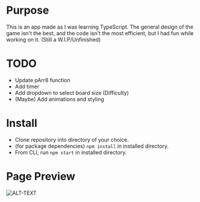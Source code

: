 # Purpose
This is an app made as I was learning TypeScript. The general design of the game isn't the best, and the code isn't the most efficient, but I had fun while working on it. (Still a W.I.P/Unfinished)

# TODO
- Update pArr8 function
- Add timer
- Add dropdown to select board size (Difficulty)
- (Maybe) Add animations and styling

# Install
- Clone repository into directory of your choice.
- (for package dependencies) ``` npm install ``` in installed  directory.
- From CLI, run ``` npm start ``` in installed directory.

# Page Preview
![ALT-TEXT](https://i.imgur.com/YdsFsoa.gif)
